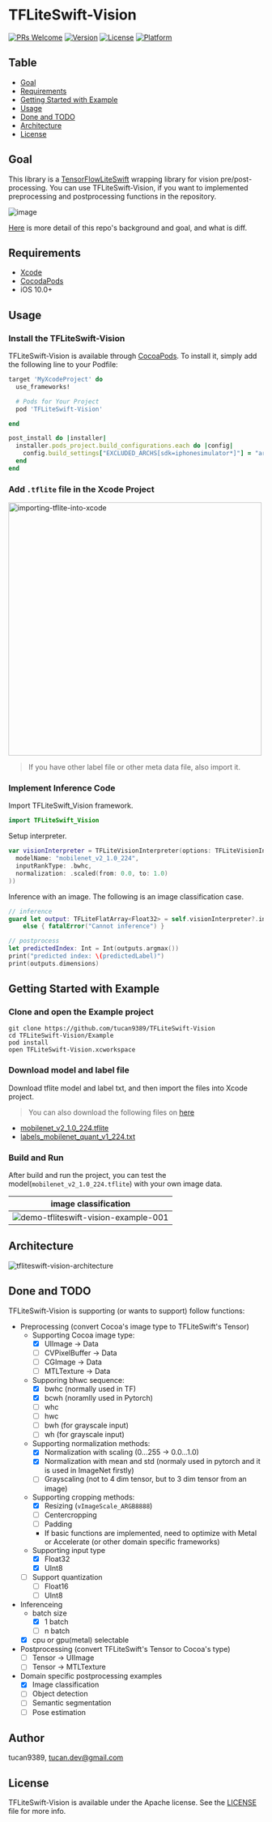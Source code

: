 # TFLiteSwift-Vision

[![PRs Welcome](https://img.shields.io/badge/PRs-welcome-brightgreen.svg?style=flat-square)](https://github.com/tucan9389/TFLiteSwift-Vision/compare)
[![Version](https://img.shields.io/cocoapods/v/TFLiteSwift-Vision.svg?style=flat)](https://cocoapods.org/pods/TFLiteSwift-Vision)
[![License](https://img.shields.io/cocoapods/l/TFLiteSwift-Vision.svg?style=flat)](https://cocoapods.org/pods/TFLiteSwift-Vision)
[![Platform](https://img.shields.io/cocoapods/p/TFLiteSwift-Vision.svg?style=flat)](https://cocoapods.org/pods/TFLiteSwift-Vision)
<!-- [![CI Status](https://img.shields.io/travis/tucan9389/TFLiteSwift-Vision.svg?style=flat)](https://travis-ci.org/tucan9389/TFLiteSwift-Vision) -->


## Table

- [Goal](#goal)
- [Requirements](#Requirements)
- [Getting Started with Example](#Getting-Started-with-Example)
- [Usage](#Usage)
- [Done and TODO](#Done-and-TODO)
- [Architecture](#Architecture)
- [License](#License)

## Goal

This library is a [TensorFlowLiteSwift](https://cocoapods.org/pods/TensorFlowLiteSwift) wrapping library for vision pre/post-processing. You can use TFLiteSwift-Vision, if you want to implemented preprocessing and postprocessing functions in the repository. 

![image](https://user-images.githubusercontent.com/37643248/130391342-6b83f6a7-9748-401c-89d5-33148f3ec2cc.png)

[Here](https://github.com/tucan9389/TFLiteSwift-Vision/issues/3) is more detail of this repo's background and goal, and what is diff.

## Requirements

- [Xcode](https://developer.apple.com/xcode/)
- [CocodaPods](https://cocoapods.org/)
- iOS 10.0+

## Usage

### Install the TFLiteSwift-Vision

TFLiteSwift-Vision is available through [CocoaPods](https://cocoapods.org). To install
it, simply add the following line to your Podfile:

```ruby
target 'MyXcodeProject' do
  use_frameworks!

  # Pods for Your Project
  pod 'TFLiteSwift-Vision'

end

post_install do |installer|
  installer.pods_project.build_configurations.each do |config|
    config.build_settings["EXCLUDED_ARCHS[sdk=iphonesimulator*]"] = "arm64"
  end
end
```

### Add `.tflite` file in the Xcode Project

<img width="500px" alt="importing-tflite-into-xcode" src="https://user-images.githubusercontent.com/37643248/130346788-19431b71-4ae6-47d2-9903-a90fb6a0c2d2.png">

> If you have other label file or other meta data file, also import it.

### Implement Inference Code

Import TFLiteSwift_Vision framework.

```swift
import TFLiteSwift_Vision
```

Setup interpreter.

```swift
var visionInterpreter = TFLiteVisionInterpreter(options: TFLiteVisionInterpreter.Options(
  modelName: "mobilenet_v2_1.0_224",
  inputRankType: .bwhc,
  normalization: .scaled(from: 0.0, to: 1.0)
))
```

Inference with an image. The following is an image classification case.

```swift
// inference
guard let output: TFLiteFlatArray<Float32> = self.visionInterpreter?.inference(with: uiImage)
	else { fatalError("Cannot inference") }

// postprocess
let predictedIndex: Int = Int(outputs.argmax())
print("predicted index: \(predictedLabel)")
print(outputs.dimensions)
```


## Getting Started with Example

### Clone and open the Example project

```shell
git clone https://github.com/tucan9389/TFLiteSwift-Vision
cd TFLiteSwift-Vision/Example
pod install
open TFLiteSwift-Vision.xcworkspace
```

### Download model and label file

Download tflite model and label txt, and then import the files into Xcode project.

> You can also download the following files on [here](https://www.tensorflow.org/lite/guide/hosted_models)
- [mobilenet_v2_1.0_224.tflite](https://github.com/tucan9389/TFLiteSwift-Vision/releases/download/tflite-upload/mobilenet_v2_1.0_224.tflite)
- [labels_mobilenet_quant_v1_224.txt](https://github.com/tucan9389/TFLiteSwift-Vision/releases/download/tflite-upload/labels_mobilenet_quant_v1_224.txt)

### Build and Run

After build and run the project, you can test the model(`mobilenet_v2_1.0_224.tflite`) with your own image data.

| image classification |
| :-: |
| ![demo-tfliteswift-vision-example-001](https://user-images.githubusercontent.com/37643248/130346511-cfdb21ce-c22c-4aec-b1e6-c4da81ae94d5.gif) |


## Architecture

![tfliteswift-vision-architecture](https://user-images.githubusercontent.com/37643248/130388924-eab0313c-8b7a-422e-9877-a7e7d6c00448.png)

## Done and TODO

TFLiteSwift-Vision is supporting (or wants to support) follow functions:

- Preprocessing (convert Cocoa's image type to TFLiteSwift's Tensor)
  - Supporting Cocoa image type:
    - [x] UIImage → Data
    - [ ] CVPixelBuffer → Data
    - [ ] CGImage → Data
    - [ ] MTLTexture → Data
  - Supporing bhwc sequence:
    - [x] bwhc (normally used in TF)
    - [x] bcwh (noramlly used in Pytorch)
    - [ ] whc
    - [ ] hwc
    - [ ] bwh (for grayscale input)
    - [ ] wh (for grayscale input)
  - Supporting normalization methods:
    - [x] Normalization with scaling (0...255 → 0.0...1.0)
    - [x] Normalization with mean and std (normaly used in pytorch and it is used in ImageNet firstly)
    - [ ] Grayscaling (not to 4 dim tensor, but to 3 dim tensor from an image)
  - Supporting cropping methods:
    - [x] Resizing (`vImageScale_ARGB8888`)
    - [ ] Centercropping
    - [ ] Padding
    - If basic functions are implemented, need to optimize with Metal or Accelerate (or other domain specific frameworks)
  - Supporting input type
    - [x] Float32
    - [x] UInt8
  - [ ] Support quantization
    - [ ] Float16
    - [ ] UInt8
- Inferenceing
  - batch size
    - [x] 1 batch
    - [ ] n batch
  - [x] cpu or gpu(metal) selectable
- Postprocessing (convert TFLiteSwift's Tensor to Cocoa's type)
  - [ ] Tensor → UIImage
  - [ ] Tensor → MTLTexture
- Domain specific postprocessing examples
  - [x] Image classification
  - [ ] Object detection
  - [ ] Semantic segmentation
  - [ ] Pose estimation

## Author

tucan9389, tucan.dev@gmail.com

## License

TFLiteSwift-Vision is available under the Apache license. See the [LICENSE](LICENSE) file for more info.
